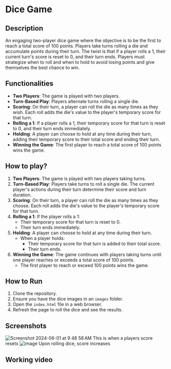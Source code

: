 # Dice Game


## Description

An engaging two-player dice game where the objective is to be the first to reach a total score of 100 points. Players take turns rolling a die and accumulate points during their turn. The twist is that if a player rolls a 1, their current turn's score is reset to 0, and their turn ends. Players must strategize when to roll and when to hold to avoid losing points and give themselves the best chance to win.

## Functionalities

- **Two Players**: The game is played with two players.
- **Turn-Based Play**: Players alternate turns rolling a single die.
- **Scoring**: On their turn, a player can roll the die as many times as they wish. Each roll adds the die's value to the player's temporary score for that turn.
- **Rolling a 1**: If a player rolls a 1, their temporary score for that turn is reset to 0, and their turn ends immediately.
- **Holding**: A player can choose to hold at any time during their turn, adding their temporary score to their total score and ending their turn.
- **Winning the Game**: The first player to reach a total score of 100 points wins the game.

## How to play?

1. **Two Players**: The game is played with two players taking turns.
2. **Turn-Based Play**: Players take turns to roll a single die. The current player's actions during their turn determine their score and turn duration.
3. **Scoring**: On their turn, a player can roll the die as many times as they choose. Each roll adds the die's value to the player's temporary score for that turn.
4. **Rolling a 1**: If the player rolls a 1:
   - Their temporary score for that turn is reset to 0.
   - Their turn ends immediately.
5. **Holding**: A player can choose to hold at any time during their turn.
   - When a player holds:
     - Their temporary score for that turn is added to their total score.
     - Their turn ends.
6. **Winning the Game**: The game continues with players taking turns until one player reaches or exceeds a total score of 100 points.
   - The first player to reach or exceed 100 points wins the game.

## How to Run

1. Clone the repository.
2. Ensure you have the dice images in an `images` folder.
3. Open the `index.html` file in a web browser.
4. Refresh the page to roll the dice and see the results.

## Screenshots
![Screenshot 2024-06-01 at 9 48 58 AM](https://github.com/shivan2004/GameZone/assets/112183968/d9e88a82-bd99-4f51-8a31-41a26d104c3c)
This is when a players score resets
![image](https://github.com/shivan2004/GameZone/assets/112183968/57077a6c-790a-4726-ac3b-b484df458960)
Upon rolling dice, score increases


## Working video
